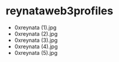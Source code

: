# reynataweb3profiles
- 0xreynata (1).jpg
- 0xreynata (2).jpg
- 0xreynata (3).jpg
- 0xreynata (4).jpg
- 0xreynata (5).jpg
